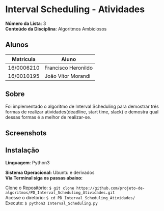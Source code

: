 # Interval Scheduling - Atividades

**Número da Lista**: 3 </br>
**Conteúdo da Disciplina**: Algoritmos Ambiciosos </br>

## Alunos
|Matrícula | Aluno |
| -- | -- |
| 16/0006210 | Francisco Heronildo |
| 16/0010195 | João Vítor Morandi |

## Sobre
Foi implementado o algoritmo de Interval Scheduling para demostrar três formas de realizar atividades(deadline, start time, slack) e demostra qual dessas formas é a melhor de realizar-se.

## Screenshots

## Instalação

**Linguagem**: Python3 </br>

**Sistema Operacional:** Ubuntu e derivados </br>
**Via Terminal siga os passas abaixo:** </br>

Clone o Repositório:
`$ git clone https://github.com/projeto-de-algoritmos/PD_Interval_Scheduling_Atividades.git` </br>
Acesse o diretório:
`$ cd PD_Interval_Scheduling_Atividades/` </br>
Execute:
`$ python3 Interval_Scheduling.py` </br>
